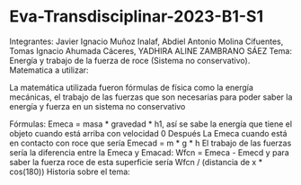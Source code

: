 # Eva-Transdisciplinar-2023-B1-S1
Integrantes: Javier Ignacio Muñoz Inalaf, Abdiel Antonio Molina Cifuentes, Tomas Ignacio Ahumada Cáceres, YADHIRA ALINE ZAMBRANO SÁEZ
Tema: Energía y trabajo de la fuerza de roce (Sistema no conservativo).
Matematica a utilizar:

La matemática utilizada fueron fórmulas de física como la energía mecánicas, el trabajo de las fuerzas que son necesarias para poder saber la energía y fuerza en un sistema no conservativo

Fórmulas: 
Emeca = masa * gravedad * h1, así se sabe la energía que tiene el objeto cuando está arriba con velocidad 0
Después La Emeca cuando está en contacto con roce que sería
Emecad = m * g * h
El trabajo de las fuerzas sería la diferencia entre la Emeca y Emacad: Wfcn = Emeca - Emecd
y para saber la fuerza roce de esta superficie sería Wfcn / (distancia de x * cos(180))
Historia sobre el tema:
